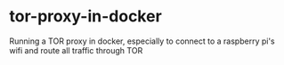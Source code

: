 # tor-proxy-in-docker
Running a TOR proxy in docker, especially to connect to a raspberry pi's wifi and route all traffic through TOR
